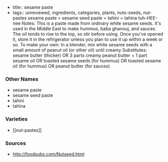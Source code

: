 - title:: sesame paste
- tags:: unreviewed, ingredients, categories, plants, nuts-seeds, nut-pastes
sesame paste = sesame seed paste = tahini = tahina tuh-HEE-nee Notes: This is a paste made from ordinary white sesame seeds. It's used in the Middle East to make hummus, baba ghanouj, and sauces. The oil tends to rise to the top, so stir before using. Once you've opened it, store it in the refrigerator unless you plan to use it up within a week or so. To make your own: In a blender, mix white sesame seeds with a small amount of peanut oil (or other oil) until creamy Substitutes: sesame butter (thicker) OR 3 parts creamy peanut butter + 1 part sesame oil OR toasted sesame seeds (for hummus) OR toasted sesame oil (for hummus) OR peanut butter (for sauces)

### Other Names

* sesame paste
* sesame seed paste
* tahini
* tahina

### Varieties

* [[nut-pastes]]

### Sources
* http://foodsubs.com/Nutseed.html
